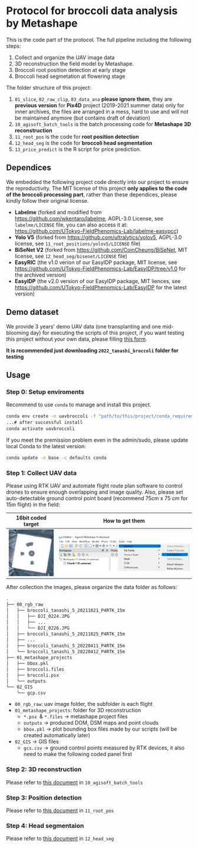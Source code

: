 # Protocol for broccoli data analysis by Metashape

This is the code part of the protocol. The full pipeline including the following steps:

1. Collect and organize the UAV image data
2. 3D reconstruction the field model by Metashape.
3. Broccoli root position detection at early stage    
4. Broccoli head segmetation at flowering stage    

The folder structure of this project:

1. `01_slice`, `02_raw_clip`, `03_data_ana` **please ignore them**, they are **previous version** for **Pix4D** project (2019-2021 summer data) only for inner archives, the files are arranged in a mess, hard to use and will not be maintained anymore (but contains draft of deviation)
2. `10_agisoft_batch_tools` is the batch processing code for **Metashape 3D reconstruction**
3. `11_root_pos` is the code for **root position detection**   
4. `12_head_seg` is the code for **broccoli head segmentation**
5. `13_price_predict` is the R script for price prediction.

## Dependices

We embedded the following project code directly into our project to ensure the reproductivity. The MIT license of this project **only applies to the code of the broccoli processing part**, rather than these dependices, please kindly follow their original license.

* **Labelme** (forked and modified from https://github.com/wkentaro/labelme, AGPL-3.0 License, see `labelme/LICENSE` file, you can also access it at: https://github.com/UTokyo-FieldPhenomics-Lab/labelme-easypcc)
* **Yolo V5** (forked from https://github.com/ultralytics/yolov5, AGPL-3.0 license, see `11_root_positions/yolov5/LICENSE` file)
* **BiSeNet V2** (forked from https://github.com/CoinCheung/BiSeNet, MIT license, see  `12_head_seg/bisenet/LICENSE` file)
* **EasyRIC** (the v1.0 verion of our EasyIDP package, MIT license, see https://github.com/UTokyo-FieldPhenomics-Lab/EasyIDP/tree/v1.0 for the archived version)
* **EasyIDP** (the v2.0 version of our EasyIDP package, MIT liences, see https://github.com/UTokyo-FieldPhenomics-Lab/EasyIDP for the latest version)

## Demo dataset

We provide 3 years' demo UAV data (one transplanting and one mid-blooming day) for executing the scripts of this project, if you want testing this project without your own data, please filling [this form](https://forms.gle/pLRRf7Ye9nhVX31f7). 

**It is recommended just downloading `2022_tanashi_broccoli` folder for testing**

## Usage

### Step 0: Setup enviroments

Recommend to use `conda` to manage and install this project.

```bash
conda env create -n uavbroccoli -f "path/to/this/project/conda_requirements-[os].yml"
...# after successful install
conda activate uavbroccoli
```

If you meet the premission problem even in the admin/sudo, please update local Conda to the latest version:

```bash
conda update -n base -c defaults conda
```

### Step 1: Collect UAV data

Please using RTK UAV and automate flight route plan software to control drones to ensure enough overlapping and image quality. Also, please set auto-detectable ground control point board (recommend 75cm x 75 cm for 15m flight) in the field:

| 16bit coded target                                                    | How to get them                                     |
| --------------------------------------------------------------------- | --------------------------------------------------- |
| ![image.png](assets/image-20220115140256-1el73jh.png "16bit coded target") | ![image.png](assets/image-20220120155355-33kjop8.png) |

After collection the images, please organize the data folder as follows:

```plaintxt
.
├── 00_rgb_raw
│   ├── broccoli_tanashi_5_20211021_P4RTK_15m
│   │   ├── DJI_0224.JPG
│   │   ├── ...
│   │   └── DJI_0226.JPG
│   ├── broccoli_tanashi_5_20211025_P4RTK_15m
│   ├── ...
│   ├── broccoli_tanashi_5_20220411_P4RTK_15m
│   └── broccoli_tanashi_5_20220412_P4RTK_15m
├── 01_metashape_projects
│   ├── bbox.pkl
│   ├── broccoli.files
│   ├── broccoli.psx
│   └── outputs
└── 02_GIS
    └── gcp.csv
```

* `00_rgb_raw`: uav image folder, the subfolder is each flight
* `01_metashape_projects`: folder for 3D reconstruction
  * `*.psx `& `*.files` -> metashape project files
  * `outputs` -> produced DOM, DSM maps and point clouds
  * `bbox.pkl` -> plot bounding box files made by our scripts (will be created automatically later)
* `02_GIS`  -> GIS files
  * `gcs.csv` -> ground control points measured by RTK devices, it also need to make the following coded panel first

### Step 2: 3D reconstruction

Please refer to [this document](10_agisoft_batch_tools/readme.md) in `10_agisoft_batch_tools`

### Step 3: Position detection

Please refer to [this document](11_root_pos/readme.md) in `11_root_pos`

### Step 4: Head segmentaion

Please refer to [this document](12_head_seg/readme.md) in `12_head_seg`
